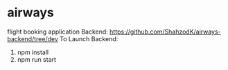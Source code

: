 # airways
flight booking application
Backend: https://github.com/ShahzodK/airways-backend/tree/dev
To Launch Backend: 
1) npm install 
2) npm run start
